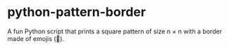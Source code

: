# python-pattern-border
A fun Python script that prints a square pattern of size n × n with a border made of emojis (💖).
